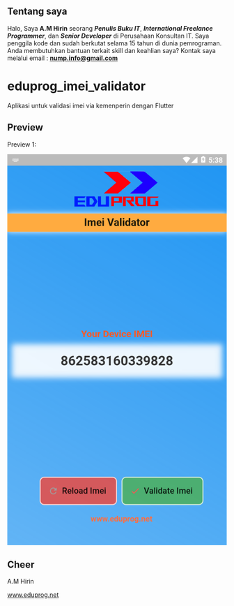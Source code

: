 ## Tentang saya
Halo, Saya **A.M Hirin** seorang ***Penulis Buku IT***, ***International Freelance Programmer***, dan ***Senior Developer*** di Perusahaan Konsultan IT. Saya penggila kode dan sudah berkutat selama 15 tahun di dunia pemrograman. Anda membutuhkan bantuan terkait skill dan keahlian saya? Kontak saya melalui email : **nump.info@gmail.com**

# eduprog_imei_validator
 Aplikasi untuk validasi imei via kemenperin dengan Flutter
 
 ## Preview
 
 Preview 1:
 
 ![Image of a preview 1][pre1]
 
 [pre1]: ./assets/imei.png

 
 
 ## Cheer
 A.M Hirin
 
 www.eduprog.net
